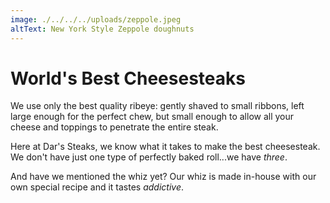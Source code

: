 ```yaml
---
image: ./../../../uploads/zeppole.jpeg
altText: New York Style Zeppole doughnuts
---
```

# World's Best Cheesesteaks

We use only the best quality ribeye: gently shaved to small ribbons, left large enough for the perfect chew, but small enough to allow all your cheese and toppings to penetrate the entire steak.  
  
Here at Dar's Steaks, we know what it takes to make the best cheesesteak.  We don't have just one type of perfectly baked roll...we have *three*.  
  
And have we mentioned the whiz yet?  Our whiz is made in-house with our own special recipe and it tastes *addictive*.
